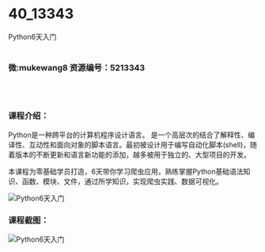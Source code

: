 # 40_13343
Python6天入门
<br/></br>
<h3>微:mukewang8 资源编号：5213343</h3>
<br/></br>
<h3>课程介绍：</h3>
<p>Python是一种跨平台的计算机程序设计语言。 是一个高层次的结合了解释性、编译性、互动性和面向对象的脚本语言。最初被设计用于编写自动化脚本(shell)，随着版本的不断更新和语言新功能的添加，越多被用于独立的、大型项目的开发。</p>
<p>本课程为零基础学员打造，6天带你学习爬虫应用，熟练掌握Python基础语法知识、函数、模块、文件，通过所学知识，实现爬虫实践、数据可视化。</p>
<p><img src="https://www.ko996.com/wp-content/uploads/img/2020/05/2-140-300x192.png" alt="Python6天入门"></p>
<div class="info-desc">
<h3>课程截图：</h3>
<p><img src="https://www.ko996.com/wp-content/uploads/img/2020/05/1-150.png" alt="Python6天入门"></p>


			
</div>
